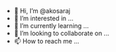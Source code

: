 - 👋 Hi, I’m @akosaraj
- 👀 I’m interested in ...
- 🌱 I’m currently learning ...
- 💞️ I’m looking to collaborate on ...
- 📫 How to reach me ...

<!---
akosaraj/akosaraj is a ✨ special ✨ repository because its `README.md` (this file) appears on your GitHub profile.
You can click the Preview link to take a look at your changes.
--->
